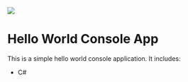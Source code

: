 ![](http://g.recordit.co/9YeCHoMc6Y.gif)

# Hello World Console App

This is a simple hello world console application. It includes:

- C#

